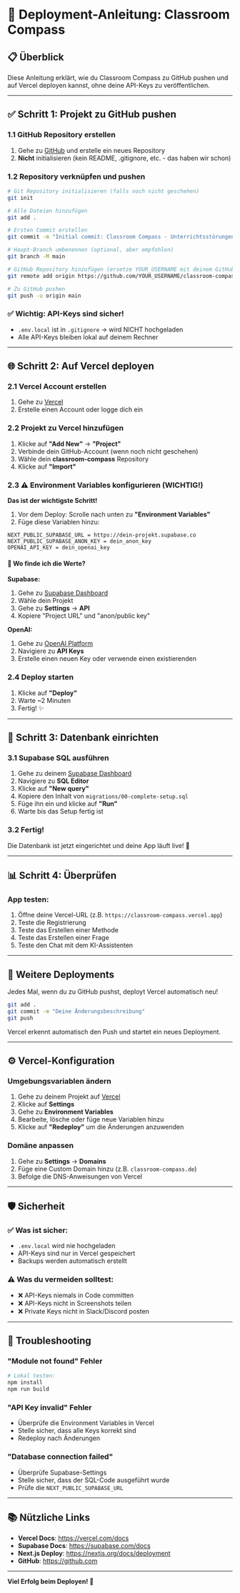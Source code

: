 # 🚀 Deployment-Anleitung: Classroom Compass

## 📋 Überblick

Diese Anleitung erklärt, wie du Classroom Compass zu GitHub pushen und auf Vercel deployen kannst, ohne deine API-Keys zu veröffentlichen.

---

## ✅ Schritt 1: Projekt zu GitHub pushen

### 1.1 GitHub Repository erstellen

1. Gehe zu [GitHub](https://github.com) und erstelle ein neues Repository
2. **Nicht** initialisieren (kein README, .gitignore, etc. - das haben wir schon)

### 1.2 Repository verknüpfen und pushen

```bash
# Git Repository initialisieren (falls noch nicht geschehen)
git init

# Alle Dateien hinzufügen
git add .

# Ersten Commit erstellen
git commit -m "Initial commit: Classroom Compass - Unterrichtsstörungen Plattform"

# Haupt-Branch umbenennen (optional, aber empfohlen)
git branch -M main

# GitHub Repository hinzufügen (ersetze YOUR_USERNAME mit deinem GitHub-Username)
git remote add origin https://github.com/YOUR_USERNAME/classroom-compass.git

# Zu GitHub pushen
git push -u origin main
```

### ✅ Wichtig: API-Keys sind sicher!

- `.env.local` ist in `.gitignore` → wird NICHT hochgeladen
- Alle API-Keys bleiben lokal auf deinem Rechner

---

## 🌐 Schritt 2: Auf Vercel deployen

### 2.1 Vercel Account erstellen

1. Gehe zu [Vercel](https://vercel.com)
2. Erstelle einen Account oder logge dich ein

### 2.2 Projekt zu Vercel hinzufügen

1. Klicke auf **"Add New"** → **"Project"**
2. Verbinde dein GitHub-Account (wenn noch nicht geschehen)
3. Wähle dein **classroom-compass** Repository
4. Klicke auf **"Import"**

### 2.3 ⚠️ Environment Variables konfigurieren (WICHTIG!)

**Das ist der wichtigste Schritt!**

1. Vor dem Deploy: Scrolle nach unten zu **"Environment Variables"**
2. Füge diese Variablen hinzu:

```
NEXT_PUBLIC_SUPABASE_URL = https://dein-projekt.supabase.co
NEXT_PUBLIC_SUPABASE_ANON_KEY = dein_anon_key
OPENAI_API_KEY = dein_openai_key
```

#### 📝 Wo finde ich die Werte?

**Supabase:**
1. Gehe zu [Supabase Dashboard](https://app.supabase.com)
2. Wähle dein Projekt
3. Gehe zu **Settings** → **API**
4. Kopiere "Project URL" und "anon/public key"

**OpenAI:**
1. Gehe zu [OpenAI Platform](https://platform.openai.com)
2. Navigiere zu **API Keys**
3. Erstelle einen neuen Key oder verwende einen existierenden

### 2.4 Deploy starten

1. Klicke auf **"Deploy"**
2. Warte ~2 Minuten
3. Fertig! ✨

---

## 🔧 Schritt 3: Datenbank einrichten

### 3.1 Supabase SQL ausführen

1. Gehe zu deinem [Supabase Dashboard](https://app.supabase.com)
2. Navigiere zu **SQL Editor**
3. Klicke auf **"New query"**
4. Kopiere den Inhalt von `migrations/00-complete-setup.sql`
5. Füge ihn ein und klicke auf **"Run"**
6. Warte bis das Setup fertig ist

### 3.2 Fertig!

Die Datenbank ist jetzt eingerichtet und deine App läuft live! 🎉

---

## 📊 Schritt 4: Überprüfen

### App testen:
1. Öffne deine Vercel-URL (z.B. `https://classroom-compass.vercel.app`)
2. Teste die Registrierung
3. Teste das Erstellen einer Methode
4. Teste das Erstellen einer Frage
5. Teste den Chat mit dem KI-Assistenten

---

## 🔄 Weitere Deployments

Jedes Mal, wenn du zu GitHub pushst, deployt Vercel automatisch neu!

```bash
git add .
git commit -m "Deine Änderungsbeschreibung"
git push
```

Vercel erkennt automatisch den Push und startet ein neues Deployment.

---

## ⚙️ Vercel-Konfiguration

### Umgebungsvariablen ändern

1. Gehe zu deinem Projekt auf [Vercel](https://vercel.com)
2. Klicke auf **Settings**
3. Gehe zu **Environment Variables**
4. Bearbeite, lösche oder füge neue Variablen hinzu
5. Klicke auf **"Redeploy"** um die Änderungen anzuwenden

### Domäne anpassen

1. Gehe zu **Settings** → **Domains**
2. Füge eine Custom Domain hinzu (z.B. `classroom-compass.de`)
3. Befolge die DNS-Anweisungen von Vercel

---

## 🛡️ Sicherheit

### ✅ Was ist sicher:
- `.env.local` wird nie hochgeladen
- API-Keys sind nur in Vercel gespeichert
- Backups werden automatisch erstellt

### ⚠️ Was du vermeiden solltest:
- ❌ API-Keys niemals in Code committen
- ❌ API-Keys nicht in Screenshots teilen
- ❌ Private Keys nicht in Slack/Discord posten

---

## 🐛 Troubleshooting

### "Module not found" Fehler
```bash
# Lokal testen:
npm install
npm run build
```

### "API Key invalid" Fehler
- Überprüfe die Environment Variables in Vercel
- Stelle sicher, dass alle Keys korrekt sind
- Redeploy nach Änderungen

### "Database connection failed"
- Überprüfe Supabase-Settings
- Stelle sicher, dass der SQL-Code ausgeführt wurde
- Prüfe die `NEXT_PUBLIC_SUPABASE_URL`

---

## 📚 Nützliche Links

- **Vercel Docs**: https://vercel.com/docs
- **Supabase Docs**: https://supabase.com/docs
- **Next.js Deploy**: https://nextjs.org/docs/deployment
- **GitHub**: https://github.com

---

**Viel Erfolg beim Deployen! 🚀**

